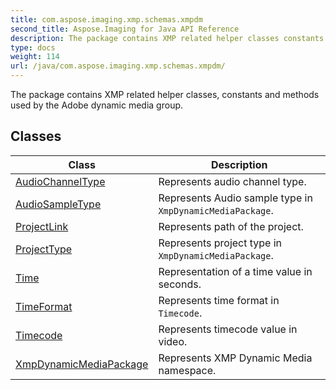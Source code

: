 ```yaml
---
title: com.aspose.imaging.xmp.schemas.xmpdm
second_title: Aspose.Imaging for Java API Reference
description: The package contains XMP related helper classes constants and methods used by the Adobe dynamic media group.
type: docs
weight: 114
url: /java/com.aspose.imaging.xmp.schemas.xmpdm/
---
```


The package contains XMP related helper classes, constants and methods used by the Adobe dynamic media group.


## Classes

| Class | Description |
| --- | --- |
| [AudioChannelType](../com.aspose.imaging.xmp.schemas.xmpdm/audiochanneltype) | Represents audio channel type. |
| [AudioSampleType](../com.aspose.imaging.xmp.schemas.xmpdm/audiosampletype) | Represents Audio sample type in `XmpDynamicMediaPackage`. |
| [ProjectLink](../com.aspose.imaging.xmp.schemas.xmpdm/projectlink) | Represents path of the project. |
| [ProjectType](../com.aspose.imaging.xmp.schemas.xmpdm/projecttype) | Represents project type in `XmpDynamicMediaPackage`. |
| [Time](../com.aspose.imaging.xmp.schemas.xmpdm/time) | Representation of a time value in seconds. |
| [TimeFormat](../com.aspose.imaging.xmp.schemas.xmpdm/timeformat) | Represents time format in `Timecode`. |
| [Timecode](../com.aspose.imaging.xmp.schemas.xmpdm/timecode) | Represents timecode value in video. |
| [XmpDynamicMediaPackage](../com.aspose.imaging.xmp.schemas.xmpdm/xmpdynamicmediapackage) | Represents XMP Dynamic Media namespace. |

